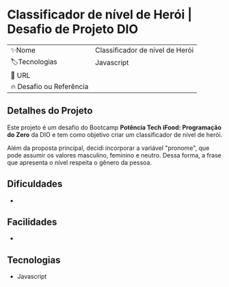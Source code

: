 # Classificador de nível de Herói | Desafio de Projeto DIO

|                         |                                         |
|-------------------------|-----------------------------------------|
| ✨Nome                   | Classificador de nível de Herói |
| 🏷️Tecnologias            | Javascript                               |
| 🚀 URL                   |                                         |
| 🔥 Desafio ou Referência |          |



## Detalhes do Projeto

Este projeto é um desafio do Bootcamp **Potência Tech iFood: Programação do Zero** da DIO e tem como objetivo criar um classificador de nível de herói.

Além da proposta principal, decidi incorporar a variável "pronome", que pode assumir os valores masculino, feminino e neutro. Dessa forma, a frase que apresenta o nível respeita o gênero da pessoa.


## Dificuldades

-

## Facilidades

-

## Tecnologias

- Javascript
